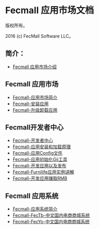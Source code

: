 Fecmall 应用市场文档
===============================

版权所有。

2016 (c) FecMall Software LLC。

简介：
---------
*  [Fecmall 应用市场介绍](fecmall_addons_about.md)


Fecmall 应用市场
--------------------

*  [Fecmall-应用市场简介](fecmall-addons.md)
*  [Fecmall-安装应用](fecmall-addons-install.md)
*  [Fecmall-升级卸载应用](fecmall-addons-upgrade-uninstall.md)


Fecmall开发者中心
----------------

*  [Fecmall-开发者中心](fecmall-addons-developer-center.md)
*  [Fecmall-应用安装和加载原理](fecmall-addons-developer.md)
*  [Fecmall-应用Config文件](fecmall-addons-developer-config-example.md)
*  [Fecmall-应用初始化Gii工具](fecmall-addons-developer-init-tools.md)
*  [Fecmall-开发应用以及发布](fecmall-addons-developer-add.md)
*  [Fecmall-Furnilife应用实例讲解](fecmall-addons-developer-furnilife-example.md)
*  [Fecmall-开发应用赚取RMB](fecmall-addons-developer-earn-rmb.md)



Fecmall 应用系统
--------------------

*  [Fecmall-应用系统简介](fecmall-addons-system-about.md)
*  [Fecmall-FecTb-中文国内电商商城系统](fecmall-addons-system-cn-h5.md)
*  [Fecmall-FecYo-中文国内电商商城系统](fecmall-addons-system-fecyo-cn-h5.md)











